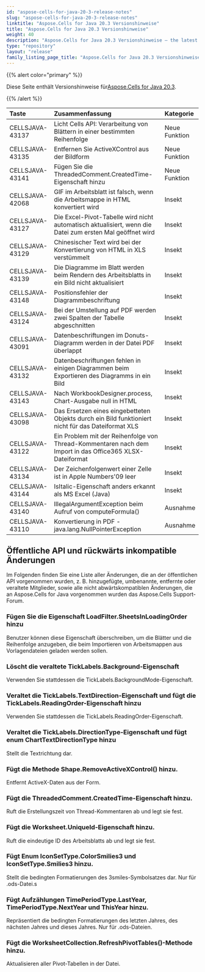 ```yaml
---
id: "aspose-cells-for-java-20-3-release-notes"
slug: "aspose-cells-for-java-20-3-release-notes"
linktitle: "Aspose.Cells for Java 20.3 Versionshinweise"
title: "Aspose.Cells for Java 20.3 Versionshinweise"
weight: 40
description: "Aspose.Cells for Java 20.3 Versionshinweise – the latest updates and fixes."
type: "repository"
layout: "release"
family_listing_page_title: "Aspose.Cells for Java 20.3 Versionshinweise"
---
```

{{% alert color="primary" %}} 

 Diese Seite enthält Versionshinweise für[Aspose.Cells for Java 20.3](https://releases.aspose.com/cells/java/new-releases/aspose.cells-for-java-20.3/).

{{% /alert %}} 

|**Taste**|**Zusammenfassung**|**Kategorie**|
|:- |:- |:- |
|CELLSJAVA-43137|Licht Cells API: Verarbeitung von Blättern in einer bestimmten Reihenfolge|Neue Funktion|
|CELLSJAVA-43135|Entfernen Sie ActiveXControl aus der Bildform|Neue Funktion|
|CELLSJAVA-43141|Fügen Sie die ThreadedComment.CreatedTime-Eigenschaft hinzu|Neue Funktion|
|CELLSJAVA-42068|GIF im Arbeitsblatt ist falsch, wenn die Arbeitsmappe in HTML konvertiert wird|Insekt|
|CELLSJAVA-43127|Die Excel-Pivot-Tabelle wird nicht automatisch aktualisiert, wenn die Datei zum ersten Mal geöffnet wird|Insekt|
|CELLSJAVA-43129|Chinesischer Text wird bei der Konvertierung von HTML in XLS verstümmelt|Insekt|
|CELLSJAVA-43139|Die Diagramme im Blatt werden beim Rendern des Arbeitsblatts in ein Bild nicht aktualisiert|Insekt|
|CELLSJAVA-43148|Positionsfehler der Diagrammbeschriftung|Insekt|
|CELLSJAVA-43124|Bei der Umstellung auf PDF werden zwei Spalten der Tabelle abgeschnitten|Insekt|
|CELLSJAVA-43091|Datenbeschriftungen im Donuts-Diagramm werden in der Datei PDF überlappt|Insekt|
|CELLSJAVA-43132|Datenbeschriftungen fehlen in einigen Diagrammen beim Exportieren des Diagramms in ein Bild|Insekt|
|CELLSJAVA-43143|Nach WorkbookDesigner.process, Chart-Ausgabe null in HTML|Insekt|
|CELLSJAVA-43098|Das Ersetzen eines eingebetteten Objekts durch ein Bild funktioniert nicht für das Dateiformat XLS|Insekt|
|CELLSJAVA-43122|Ein Problem mit der Reihenfolge von Thread-Kommentaren nach dem Import in das Office365 XLSX-Dateiformat|Insekt|
|CELLSJAVA-43134|Der Zeichenfolgenwert einer Zelle ist in Apple Numbers'09 leer|Insekt|
|CELLSJAVA-43144|IsItalic-Eigenschaft anders erkannt als MS Excel (Java)|Insekt|
|CELLSJAVA-43140|IllegalArgumentException beim Aufruf von computeFormula()|Ausnahme|
|CELLSJAVA-43110|Konvertierung in PDF - java.lang.NullPointerException|Ausnahme|
## **Öffentliche API und rückwärts inkompatible Änderungen**
Im Folgenden finden Sie eine Liste aller Änderungen, die an der öffentlichen API vorgenommen wurden, z. B. hinzugefügte, umbenannte, entfernte oder veraltete Mitglieder, sowie alle nicht abwärtskompatiblen Änderungen, die an Aspose.Cells for Java vorgenommen wurden das Aspose.Cells Support-Forum.
### **Fügen Sie die Eigenschaft LoadFilter.SheetsInLoadingOrder hinzu**
Benutzer können diese Eigenschaft überschreiben, um die Blätter und die Reihenfolge anzugeben, die beim Importieren von Arbeitsmappen aus Vorlagendateien geladen werden sollen.
### **Löscht die veraltete TickLabels.Background-Eigenschaft**
Verwenden Sie stattdessen die TickLabels.BackgroundMode-Eigenschaft.
### **Veraltet die TickLabels.TextDirection-Eigenschaft und fügt die TickLabels.ReadingOrder-Eigenschaft hinzu**
Verwenden Sie stattdessen die TickLabels.ReadingOrder-Eigenschaft.
### **Veraltet die TickLabels.DirectionType-Eigenschaft und fügt enum ChartTextDirectionType hinzu**
Stellt die Textrichtung dar.
### **Fügt die Methode Shape.RemoveActiveXControl() hinzu.**
Entfernt ActiveX-Daten aus der Form.
### **Fügt die ThreadedComment.CreatedTime-Eigenschaft hinzu.**
Ruft die Erstellungszeit von Thread-Kommentaren ab und legt sie fest.
### **Fügt die Worksheet.UniqueId-Eigenschaft hinzu.**
Ruft die eindeutige ID des Arbeitsblatts ab und legt sie fest.
### **Fügt Enum IconSetType.ColorSmilies3 und IconSetType.Smilies3 hinzu.**
Stellt die bedingten Formatierungen des 3smiles-Symbolsatzes dar. Nur für .ods-Datei.s
### **Fügt Aufzählungen TimePeriodType.LastYear, TimePeriodType.NextYear und ThisYear hinzu.**
Repräsentiert die bedingten Formatierungen des letzten Jahres, des nächsten Jahres und dieses Jahres. Nur für .ods-Dateien.
### **Fügt die WorksheetCollection.RefreshPivotTables()-Methode hinzu.**
Aktualisieren aller Pivot-Tabellen in der Datei.
